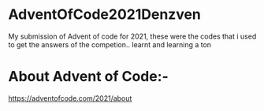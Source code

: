 # AdventOfCode2021Denzven

My submission of Advent of code for 2021,
these were the codes that i used to get the answers of the competion.. learnt and learning a ton


# About Advent of Code:-
https://adventofcode.com/2021/about
